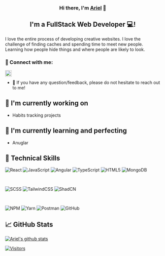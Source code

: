 <h3 align="center">
Hi there, I'm <a href="https://n1fty.dev/" target="_blank" rel="noreferrer">Ariel</a> 👋
</h3>

<h2 align="center">
I'm a FullStack Web Developer 💻!
</h2> 

I love the entire process of developing creative websites. I love the challenge of finding caches and spending time to meet new people. Learning how people hide things and where people are likely to look.

### 🤝 Connect with me:

<a href="https://www.linkedin.com/in/xarielah/"><img align="left" src="https://raw.githubusercontent.com/yushi1007/yushi1007/main/images/linkedin.svg" alt="Ariel Aharon | LinkedIn" width="21px"/></a>
</br>
- 💬 If you have any question/feedback, please do not hesitate to reach out to me!

## 🔭 I'm currently working on

- Habits tracking projects

## 🌱 I'm currently learning and perfecting

- Anuglar 

## 💼 Technical Skills

![React](https://img.shields.io/badge/react-%2320232a.svg?style=for-the-badge&logo=react&logoColor=%2361DAFB)
![JavaScript](https://img.shields.io/badge/javascript-%23323330.svg?style=for-the-badge&logo=javascript&logoColor=%23F7DF1E)
![Angular](https://img.shields.io/badge/angular-%23DD0031.svg?style=for-the-badge&logo=angular&logoColor=white)
![TypeScript](https://img.shields.io/badge/typescript-%23007ACC.svg?style=for-the-badge&logo=typescript&logoColor=white)
![HTML5](https://img.shields.io/badge/html5-%23E34F26.svg?style=for-the-badge&logo=html5&logoColor=white)
![MongoDB](https://img.shields.io/badge/mongodb-%23316192.svg?style=for-the-badge&logo=mongodb&logoColor=white)

</br>

![SCSS](https://img.shields.io/badge/scss-%23563D7C.svg?style=for-the-badge&logo=sass&logoColor=white)
![TailwindCSS](https://img.shields.io/badge/tailwindcss-%231572B6.svg?style=for-the-badge&logo=tailwindcss&logoColor=white)
![ShadCN](https://img.shields.io/badge/shadcn-%23121011.svg?style=for-the-badge&logo=shadcn&logoColor=white)

</br>

![NPM](https://img.shields.io/badge/NPM-%23000000.svg?style=for-the-badge&logo=npm&logoColor=white)
![Yarn](https://img.shields.io/badge/yarn-%232C8EBB.svg?style=for-the-badge&logo=yarn&logoColor=white)
![Postman](https://img.shields.io/badge/Postman-FF6C37?style=for-the-badge&logo=postman&logoColor=white)
![GitHub](https://img.shields.io/badge/github-%23121011.svg?style=for-the-badge&logo=github&logoColor=white)

## 📈 GitHub Stats 

[![Ariel's github stats](https://github-readme-stats.vercel.app/api?username=xarielah)](https://github.com/xarielah)

[![Visitors](https://visitor-badge.glitch.me/badge?page_id=xarielah.xarielah)](https://www.n1fty.dev/)
